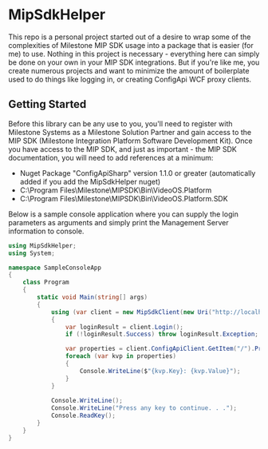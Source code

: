 # MipSdkHelper

This repo is a personal project started out of a desire to wrap some of the complexities of Milestone MIP SDK usage into a package that is easier (for me) to use. Nothing in this project is necessary - everything here can simply be done on your own in your MIP SDK integrations. But if you're like me, you create numerous projects and want to minimize the amount of boilerplate used to do things like logging in, or creating ConfigApi WCF proxy clients.

## Getting Started

Before this library can be any use to you, you'll need to register with Milestone Systems as a Milestone Solution Partner and gain access to the MIP SDK (Milestone Integration Platform Software Development Kit). Once you have access to the MIP SDK, and just as important - the MIP SDK documentation, you will need to add references at a minimum:
- Nuget Package "ConfigApiSharp" version 1.1.0 or greater (automatically added if you add the MipSdkHelper nuget)
- C:\Program Files\Milestone\MIPSDK\Bin\VideoOS.Platform
- C:\Program Files\Milestone\MIPSDK\Bin\VideoOS.Platform.SDK

Below is a sample console application where you can supply the login parameters as arguments and simply print the Management Server information to console.

```C#
using MipSdkHelper;
using System;

namespace SampleConsoleApp
{
    class Program
    {
        static void Main(string[] args)
        {
            using (var client = new MipSdkClient(new Uri("http://localhost")))
            {
                var loginResult = client.Login();
                if (!loginResult.Success) throw loginResult.Exception;

                var properties = client.ConfigApiClient.GetItem("/").Properties;
                foreach (var kvp in properties)
                {
                    Console.WriteLine($"{kvp.Key}: {kvp.Value}");
                }
            }
            
            Console.WriteLine();
            Console.WriteLine("Press any key to continue. . .");
            Console.ReadKey();
        }
    }
}
```

